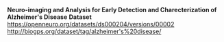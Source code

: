 
<b>Neuro-imaging and Analysis for Early Detection and Charecterization of Alzheimer's Disease</b>
<b>Dataset</b>
<a>https://openneuro.org/datasets/ds000204/versions/00002</a>
<a>http://biogps.org/dataset/tag/alzheimer's%20disease/</a>
